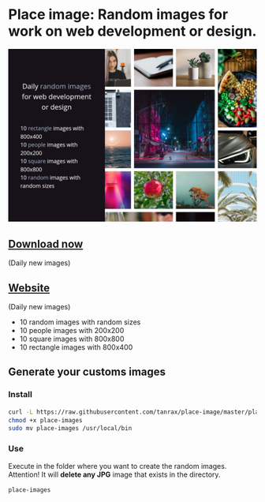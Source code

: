 # Place image: Random images for work on web development or design.

![website](demo2.jpg)

## [Download now](https://github.com/tanrax/place-image/blob/master/pack-place-image.zip?raw=true)
(Daily new images)


## [Website](https://place-image.andros.dev/)
(Daily new images)

- 10 random images with random sizes
- 10 people images with  200x200
- 10 square images with  800x800
- 10 rectangle images with  800x400

## Generate your customs images

### Install

``` bash
curl -L https://raw.githubusercontent.com/tanrax/place-image/master/place-images -o place-images
chmod +x place-images
sudo mv place-images /usr/local/bin
```

### Use

Execute in the folder where you want to create the random images.
Attention! It will **delete any JPG** image that exists in the directory.

``` bash
place-images
```

